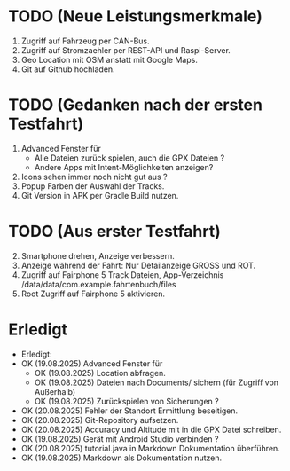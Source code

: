 
# TODO (Neue Leistungsmerkmale)
1. Zugriff auf Fahrzeug per CAN-Bus.
2. Zugriff auf Stromzaehler per REST-API und Raspi-Server.
3. Geo Location mit OSM anstatt mit Google Maps.
4. Git auf Github hochladen.


# TODO (Gedanken nach der ersten Testfahrt)
1. Advanced Fenster für
    - Alle Dateien zurück spielen, auch die GPX Dateien ?
    - Andere Apps mit Intent-Möglichkeiten anzeigen?
2. Icons sehen immer noch nicht gut aus ?
3. Popup Farben der Auswahl der Tracks.
5. Git Version in APK per Gradle Build nutzen.


# TODO (Aus erster Testfahrt)
2. Smartphone drehen, Anzeige verbessern.
3. Anzeige während der Fahrt: Nur Detailanzeige GROSS und ROT.
4. Zugriff auf Fairphone 5 Track Dateien, App-Verzeichnis /data/data/com.example.fahrtenbuch/files
5. Root Zugriff auf Fairphone 5 aktivieren.


# Erledigt

- Erledigt:
- OK (19.08.2025) Advanced Fenster für
   - OK (19.08.2025) Location abfragen.
   - OK (19.08.2025) Dateien nach Documents/ sichern (für Zugriff von Außerhalb)
   - OK (19.08.2025) Zurückspielen von Sicherungen ?
- OK (20.08.2025) Fehler der Standort Ermittlung beseitigen.
- OK (20.08.2025) Git-Repository aufsetzen.
- OK (20.08.2025) Accuracy und Altitude mit in die GPX Datei schreiben.
- OK (19.08.2025) Gerät mit Android Studio verbinden ? 
- OK (20.08.2025) tutorial.java in Markdown Dokumentation überführen. 
- OK (19.08.2025) Markdown als Dokumentation nutzen.
